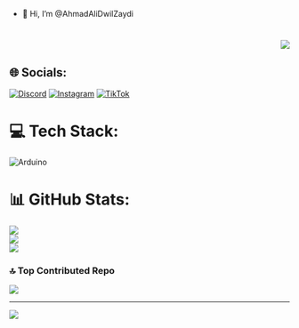 - 👋 Hi, I’m @AhmadAliDwilZaydi

<h1 align="right"> 
<img src="https://cdnb.artstation.com/p/assets/images/images/034/461/935/original/valeriya-kim-scene-1-wip.gif?1612356643"> </h1>

## 🌐 Socials:
[![Discord](https://img.shields.io/badge/Discord-%237289DA.svg?logo=discord&logoColor=white)](https://discord.gg/Alz#6007) 
[![Instagram](https://img.shields.io/badge/Instagram-%23E4405F.svg?logo=Instagram&logoColor=white)](https://instagram.com/im.amli) 
[![TikTok](https://img.shields.io/badge/TikTok-%23000000.svg?logo=TikTok&logoColor=white)](https://tiktok.com/@im.bredet) 

# 💻 Tech Stack:
![Arduino](https://img.shields.io/badge/-Arduino-00979D?style=for-the-badge&logo=Arduino&logoColor=white)
# 📊 GitHub Stats:
![](https://github-readme-stats.vercel.app/api?username=AhmadAliDwilZaydi&theme=neon&hide_border=false&include_all_commits=true&count_private=true)<br/>
![](https://github-readme-streak-stats.herokuapp.com/?user=AhmadAliDwilZaydi&theme=neon&hide_border=false)<br/>
![](https://github-readme-stats.vercel.app/api/top-langs/?username=AhmadAliDwilZaydi&theme=neon&hide_border=false&include_all_commits=true&count_private=true&layout=compact)

### 🔝 Top Contributed Repo
![](https://github-contributor-stats.vercel.app/api?username=AhmadAliDwilZaydi&limit=5&theme=neon&combine_all_yearly_contributions=true)

---
[![](https://visitcount.itsvg.in/api?id=AhmadAliDwilZaydi&icon=0&color=0)](https://visitcount.itsvg.in)

<!-- Proudly created with GPRM ( https://gprm.itsvg.in ) -->

<!---
AhmadAliDwilZaydi/AhmadAliDwilZaydi is a ✨ special ✨ repository because its `README.md` (this file) appears on your GitHub profile.
You can click the Preview link to take a look at your changes.
--->
